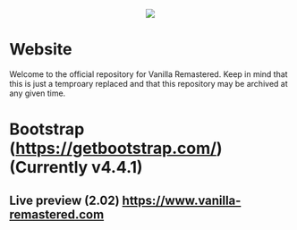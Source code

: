 <p align="center">
  <img src="https://vanilla-remastered.com/files/vrtransparentufll.png">
</p>

# Website

Welcome to the official repository for Vanilla Remastered. Keep in mind that this is just a temproary replaced and that this repository may be archived at any given time.

# Bootstrap (https://getbootstrap.com/) (Currently v4.4.1)
## Live preview (2.02) https://www.vanilla-remastered.com
